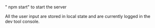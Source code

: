 " npm start" to start the server

All the user input are stored in local state and are currently logged in the dev tool console.
